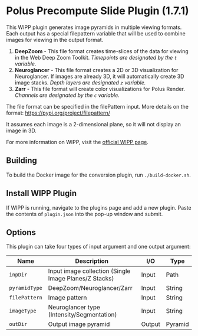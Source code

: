 # Polus Precompute Slide Plugin (1.7.1)

This WIPP plugin generates image pyramids in multiple viewing formats. Each
output has a special filepattern variable that will be used to combine images
for viewing in the output format.

1) **DeepZoom** - This file format creates time-slices of the data for viewing
in the Web Deep Zoom Toolkit. *Timepoints are designated by the `t` variable.*
2) **Neuroglancer** - This file format creates a 2D or 3D visualization for Neuroglancer. If images are already 3D, it will automatically create 3D image
stacks. *Depth layers are designated `z` variable.*
3) **Zarr** - This file format will create color visualizations for Polus
Render. *Channels are designated by the `c` variable.*

The file format can be specified in the filePattern input.
More details on the format: https://pypi.org/project/filepattern/

It assumes each image is a 2-dimensional plane, so it will not display an image
in 3D.

For more information on WIPP, visit the
[official WIPP page](https://isg.nist.gov/deepzoomweb/software/wipp).

## Building

To build the Docker image for the conversion plugin, run
`./build-docker.sh`.

## Install WIPP Plugin

If WIPP is running, navigate to the plugins page and add a new plugin. Paste the
contents of `plugin.json` into the pop-up window and submit.

## Options

This plugin can take four types of input argument and one output argument:

| Name          | Description                                           | I/O    | Type    |
| ------------- | ----------------------------------------------------- | ------ | ------- |
| `inpDir`      | Input image collection (Single Image Planes/Z Stacks) | Input  | Path    |
| `pyramidType` | DeepZoom/Neuroglancer/Zarr                            | Input  | String  |
| `filePattern` | Image pattern                                         | Input  | String  |
| `imageType`   | Neuroglancer type (Intensity/Segmentation)            | Input  | String  |
| `outDir`      | Output image pyramid                                  | Output | Pyramid |
